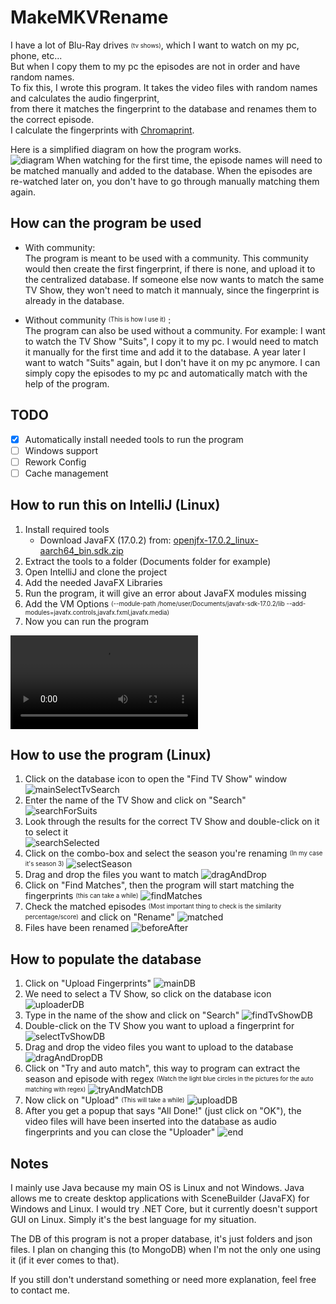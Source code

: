 # MakeMKVRename
I have a lot of Blu-Ray drives <sub><sup>(tv shows)</sup></sub>, which I want to watch on my pc, phone, etc...  
But when I copy them to my pc the episodes are not in order and have random names.  
To fix this, I wrote this program. It takes the video files with random names and calculates the audio fingerprint,  
from there it matches the fingerprint to the database and renames them to the correct episode.  
I calculate the  fingerprints with [Chromaprint](https://github.com/acoustid/chromaprint).

Here is a simplified diagram on how the program works.  
![diagram](https://user-images.githubusercontent.com/73956677/162639107-d2110ecc-5cc3-43d6-a6f2-0d0da2c84d77.png)
When watching for the first time, the episode names will need to be matched manually and added to the database. When the episodes are re-watched later on, you don't have to go through manually matching them again.

## How can the program be used
- With community:  
The program is meant to be used with a community. This community would then create the first fingerprint, if there is none, and upload it to the centralized database. If someone else now wants to match the same TV Show, they won't need to match it mannualy, since the fingerprint is already in the database.

- Without community <sup><sub>(This is how I use it)</sup></sub>  :  
The program can also be used without a community. For example: I want to watch the TV Show "Suits", I copy it to my pc. I would need to match it manually for the first time and add it to the database. A year later I want to watch "Suits" again, but I don't have it on my pc anymore. I can simply copy the episodes to my pc and automatically match with the help of the program.

## TODO
- [x] Automatically install needed tools to run the program
- [ ] Windows support
- [ ] Rework Config
- [ ] Cache management

## How to run this on IntelliJ (Linux)
1. Install required tools
   - Download JavaFX (17.0.2) from: [openjfx-17.0.2_linux-aarch64_bin.sdk.zip](https://download2.gluonhq.com/openjfx/17.0.2/openjfx-17.0.2_linux-aarch64_bin-sdk.zip)
2. Extract the tools to a folder (Documents folder for example)
3. Open IntelliJ and clone the project
4. Add the needed JavaFX Libraries
5. Run the program, it will give an error about JavaFX modules missing
6. Add the VM Options <sub><sup>(--module-path /home/user/Documents/javafx-sdk-17.0.2/lib --add-modules=javafx.controls,javafx.fxml,javafx.media)</sub></sup>
7. Now you can run the program 

<video src="https://user-images.githubusercontent.com/73956677/162590936-cc16f0ac-8d24-4cf6-b5b3-78e79eaea6dc.mp4"></video>

## How to use the program (Linux)
1. Click on the database icon to open the "Find TV Show" window
   ![mainSelectTvSearch](https://user-images.githubusercontent.com/73956677/162643454-1febf839-2df0-4544-a2f6-5ea8922d49f2.png)
2. Enter the name of the TV Show and click on "Search"  
   ![searchForSuits](https://user-images.githubusercontent.com/73956677/162643555-6d7905a0-787a-43d7-9635-4c5280a5581f.png)
3. Look through the results for the correct TV Show and double-click on it to select it  
   ![searchSelected](https://user-images.githubusercontent.com/73956677/162643632-adcf38c5-a120-4af3-b1e8-a5611efca4fc.png)
4. Click on the combo-box and select the season you're renaming <sup><sub>(In my case it's season 3)</sup></sub>
   ![selectSeason](https://user-images.githubusercontent.com/73956677/162643866-6980bc92-9a67-43f0-9300-2ee90eafade9.png)
5. Drag and drop the files you want to match
   ![dragAndDrop](https://user-images.githubusercontent.com/73956677/162644399-47ef74d9-5413-4a2d-9ada-657e5226d8c9.png)
6. Click on "Find Matches", then the program will start matching the fingerprints <sup><sub>(this can take a while)</sup></sub>
   ![findMatches](https://user-images.githubusercontent.com/73956677/162644454-41a65c23-2be3-49b5-b6dd-4414f333c656.png)
7. Check the matched episodes <sup><sub>(Most important thing to check is the similarity percentage/score)</sup></sub> and click on "Rename"
   ![matched](https://user-images.githubusercontent.com/73956677/162644789-27468d49-5623-43f1-8d1a-6bafb5567854.png)
8. Files have been renamed
   ![beforeAfter](https://user-images.githubusercontent.com/73956677/162645545-9fa4f220-cc05-4e72-989d-206ac28b40a0.png)

## How to populate the database
1. Click on "Upload Fingerprints"
   ![mainDB](https://user-images.githubusercontent.com/73956677/162702787-90982be5-2757-4712-8034-7166477611e8.png)
2. We need to select a TV Show, so click on the database icon
   ![uploaderDB](https://user-images.githubusercontent.com/73956677/162702977-f7df6364-beb7-4d1d-99ed-b86b64383c67.png)
3. Type in the name of the show and click on "Search"
   ![findTvShowDB](https://user-images.githubusercontent.com/73956677/162703107-898b43c3-ec6e-43c1-bc36-9da1391ebab2.png)
4. Double-click on the TV Show you want to upload a fingerprint for
   ![selectTvShowDB](https://user-images.githubusercontent.com/73956677/162703243-273ef760-c0fd-4c2d-a76d-6494a6e206d8.png)
5. Drag and drop the video files you want to upload to the database
   ![dragAndDropDB](https://user-images.githubusercontent.com/73956677/162703519-c7cb3f41-9774-4869-906e-8e580d754ebf.png)
6. Click on "Try and auto match", this way to program can extract the season and episode with regex <sup><sub>(Watch the light blue circles in the pictures for the auto matching with regex)</sup></sub>
   ![tryAndMatchDB](https://user-images.githubusercontent.com/73956677/162703725-f9933f4c-4500-4ffd-80ff-508d69da3f93.png)
7. Now click on "Upload" <sup><sub>(This will take a while)</sup></sub>
![uploadDB](https://user-images.githubusercontent.com/73956677/162709640-2518d2e1-cab5-40e0-8e36-1839276fbcc4.png)
8. After you get a popup that says "All Done!" (just click on "OK"), the video files will have been inserted into the database as audio fingerprints and you can close the "Uploader"
![end](https://user-images.githubusercontent.com/73956677/162710554-c4613870-8828-404d-bc82-58f71d88e955.png)

## Notes
I mainly use Java because my main OS is Linux and not Windows. Java allows me to create desktop applications with SceneBuilder (JavaFX) for Windows and Linux. I would try .NET Core, but it currently doesn't support GUI on Linux. Simply it's the best language for my situation.

The DB of this program is not a proper database, it's just folders and json files. I plan on changing this (to MongoDB) when I'm not the only one using it (if it ever comes to that).


If you still don't understand something or need more explanation, feel free to contact me.
